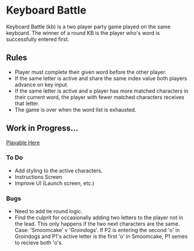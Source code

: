 # Keyboard Battle 
Keyboard Battle (kb) is a two player party game played on the same keyboard. The winner of a round KB is the player who's word is successfully entered first.

## Rules
  * Player must complete their given word before the other player.
  * If the same letter is active and share the same index value both players advance on key input.
  * If the same letter is active and a player has more matched characters in their current word, the player with fewer matched characters receives that letter.
  * The game is over when the word list is exhausted.

## Work in Progress... 
[Playable Here](https://brendanmp.github.io/kb/)

### To Do
  * Add styling to the active characters.
  * Instructions Screen
  * Improve UI (Launch screen, etc.)

### Bugs
  * Need to add tie round logic.
  * Find the culprit for occasionally adding two letters to the player not in the lead. This only happens if the two next characters are the same. Case: 'Smoomcake' v 'Groindogs'. If P2 is entering the second 'o' in Groindogs and P1's active letter is the first 'o' in Smoomcake, P1 semes to recieve both 'o's.
